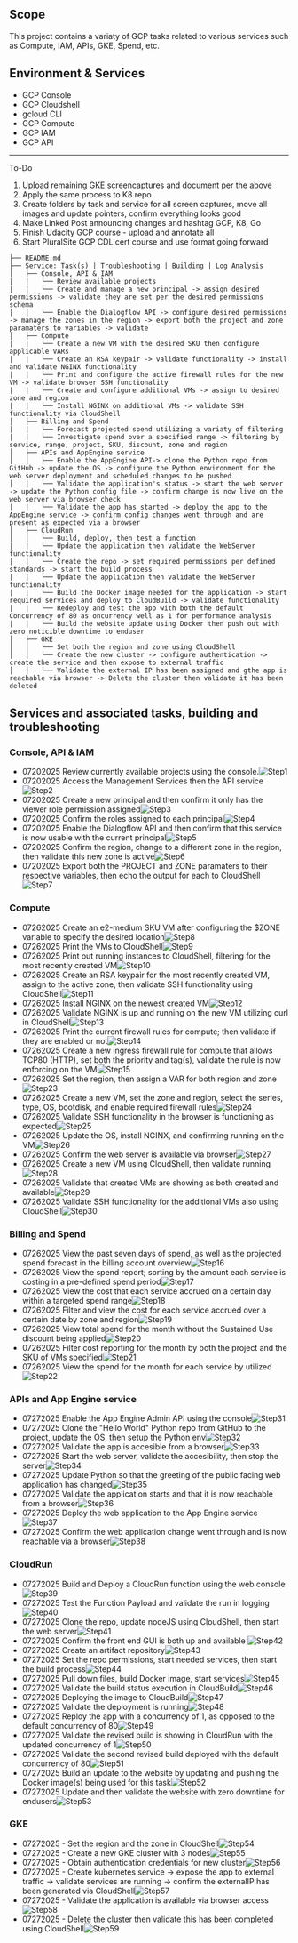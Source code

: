 ## Scope
This project contains a variaty of GCP tasks related to various services such as Compute, IAM, APIs, GKE, Spend, etc.

## Environment & Services
- GCP Console
- GCP Cloudshell 
- gcloud CLI
- GCP Compute
- GCP IAM
- GCP API

*******************************************************************************************************************
To-Do
1. Upload remaining GKE screencaptures and document per the above
2. Apply the same process to K8 repo
3. Create folders by task and service for all screen captures, move all images and update pointers, confirm everything looks good
4. Make Linked Post announcing changes and hashtag GCP, K8, Go
5. Finish Udacity GCP course - upload and annotate all
6. Start PluralSite GCP CDL cert course and use format going forward

```
├── README.md
├── Service: Task(s) | Troubleshooting | Building | Log Analysis
│   ├── Console, API & IAM
|   |   └── Review available projects
|   |   └── Create and manage a new principal -> assign desired permissions -> validate they are set per the desired permissions schema
|   |   └── Enable the Dialogflow API -> configure desired permissions -> manage the zones in the region -> export both the project and zone paramaters to variables -> validate
│   ├── Compute
|   |   └── Create a new VM with the desired SKU then configure applicable VARs
|   |   └── Create an RSA keypair -> validate functionality -> install and validate NGINX functionality
|   |   └── Print and configure the active firewall rules for the new VM -> validate browser SSH functionality 
|   |   └── Create and configure additional VMs -> assign to desired zone and region 
|   |   └── Install NGINX on additional VMs -> validate SSH functionality via CloudShell
│   ├── Billing and Spend
|   |   └── Forecast projected spend utilizing a variaty of filtering 
|   |   └── Investigate spend over a specified range -> filtering by service, range, project, SKU, discount, zone and region 
│   ├── APIs and AppEngine service 
│   │   ├── Enable the AppEngine API-> clone the Python repo from GitHub -> update the OS -> configure the Python environment for the web server deployment and scheduled changes to be pushed 
│   │   └── Validate the application's status -> start the web server -> update the Python config file -> confirm change is now live on the web server via browser check
|   |   └── Validate the app has started -> deploy the app to the AppEngine service -> confirm config changes went through and are present as expected via a browser
│   ├── CloudRun
│   │   └── Build, deploy, then test a function
|   |   └── Update the application then validate the WebServer functionality 
|   |   └── Create the repo -> set required permissions per defined standards -> start the build process 
|   |   └── Update the application then validate the WebServer functionality 
|   |   └── Build the Docker image needed for the application -> start required services and deploy to CloudBuild -> validate functionality
|   |   └── Redeploy and test the app with both the default Concurrency of 80 as oncurrency well as 1 for performance analysis 
|   |   └── Build the website update using Docker then push out with zero noticible downtime to enduser
│   ├── GKE
│   │   └── Set both the region and zone using CloudShell
│   │   └── Create the new cluster -> configure authentication -> create the service and then expose to external traffic
│   │   └── Validate the external IP has been assigned and gthe app is reachable via browser -> Delete the cluster then validate it has been deleted
```

## Services and associated tasks, building and troubleshooting

### Console, API & IAM
- 07202025 Review currently available projects using the console.![Step1](images/step1.png)
- 07202025 Access the Management Services then the API service![Step2](images/step2.png)
- 07202025 Create a new principal and then confirm it only has the viewer role permission assigned![Step3](images/step3.png)
- 07202025 Confirm the roles assigned to each principal![Step4](images/step4.png)
- 07202025 Enable the Dialogflow API and then confirm that this service is now usable with the current principal![Step5](images/step5.png)
- 07202025 Confirm the region, change to a different zone in the region, then validate this new zone is active![Step6](images/step6.png)
- 07202025 Export both the PROJECT and ZONE paramaters to their respective variables, then echo the output for each to CloudShell![Step7](images/step7.png)

### Compute
- 07262025 Create an e2-medium SKU VM after configuring the $ZONE variable to specify the desired location![Step8](images/step8.png)
- 07262025 Print the VMs to CloudShell![Step9](images/step9.png)
- 07262025 Print out running instances to CloudShell, filtering for the most recently created VM![Step10](images/step10.png)
- 07262025 Create an RSA keypair for the most recently created VM, assign to the active zone, then validate SSH functionality using CloudShell![Step11](images/step11.png)
- 07262025 Install NGINX on the newest created VM![Step12](images/step12.png)
- 07262025 Validate NGINX is up and running on the new VM utilizing curl in CloudShell![Step13](images/step13.png)
- 07262025 Print the current firewall rules for compute; then validate if they are enabled or not![Step14](images/step14.png)
- 07262025 Create a new ingress firewall rule for compute that allows TCP80 (HTTP), set both the priority and tag(s), validate the rule is now enforcing on the VM![Step15](images/step15.png)
- 07262025 Set the region, then assign a VAR for both region and zone![Step23](images/step23.png)
- 07262025 Create a new VM, set the zone and region, select the series, type, OS, bootdisk, and enable required firewall rules![Step24](images/step24.png)
- 07262025 Validate SSH functionality in the browser is functioning as expected![Step25](images/step25.png)
- 07262025 Update the OS, install NGINX, and confirming running on the VM![Step26](images/step26.png)
- 07262025 Confirm the web server is available via browser![Step27](images/step27.png)
- 07262025 Create a new VM using CloudShell, then validate running![Step28](images/step28.png)
- 07262025 Validate that created VMs are showing as both created and available![Step29](images/step29.png)
- 07262025 Validate SSH functionality for the additional VMs also using CloudShell![Step30](images/step30.png)

### Billing and Spend
- 07262025 View the past seven days of spend, as well as the projected spend forecast in the billing account overview![Step16](images/step16.png)
- 07262025 View the spend report; sorting by the amount each service is costing in a pre-defined spend period![Step17](images/step17.png)
- 07262025 View the cost that each service accrued on a certain day within a targeted spend range![Step18](images/step18.png)
- 07262025 Filter and view the cost for each service accrued over a certain date by zone and region![Step19](images/step19.png)
- 07262025 View total spend for the month without the Sustained Use discount being applied![Step20](images/step20.png)
- 07262025 Filter cost reporting for the month by both the project and the SKU of VMs specified![Step21](images/step21.png)
- 07262025 View the spend for the month for each service by utilized![Step22](images/step22.png)

### APIs and App Engine service
- 07272025 Enable the App Engine Admin API using the console![Step31](images/step31.png)
- 07272025 Clone the "Hello World" Python repo from GitHub to the project, update the OS, then setup the Python env![Step32](images/step32.png)
- 07272025 Validate the app is accesible from a browser![Step33](images/step33.png)
- 07272025 Start the web server, validate the accesibility, then stop the server![Step34](images/step34.png)
- 07272025 Update Python so that the greeting of the public facing web application has changed![Step35](images/step35.png)
- 07272025 Validate the application starts and that it is now reachable from a browser![Step36](images/step36.png)
- 07272025 Deploy the web application to the App Engine service![Step37](images/step37.png)
- 07272025 Confirm the web application change went through and is now reachable via a browser![Step38](images/step38.png)

### CloudRun
- 07272025 Build and Deploy a CloudRun function using the web console![Step39](images/step39.png)
- 07272025 Test the Function Payload and validate the run in logging![Step40](images/step40.png)
- 07272025 Clone the repo, update nodeJS using CloudShell, then start the web server![Step41](images/step41.png)
- 07272025 Confirm the front end GUI is both up and available ![Step42](images/step42.png)
- 07272025 Create an artifact repository![Step43](images/step43.png)
- 07272025 Set the repo permissions, start needed services, then start the build process![Step44](images/step44.png)
- 07272025 Pull down files, build Docker image, start services![Step45](images/step45.png)
- 07272025 Validate the build status execution in CloudBuild![Step46](images/step46.png)
- 07272025 Deploying the image to CloudBuild![Step47](images/step47.png)
- 07272025 Validate the deployment is running![Step48](images/step48.png)
- 07272025 Reploy the app with a concurrency of 1, as opposed to the default concurrency of 80![Step49](images/step49.png)
- 07272025 Validate the revised build is showing in CloudRun with the updated concurrency of 1![Step50](images/step50.png)
- 07272025 Validate the second revised build deployed with the default concurrency of 80![Step51](images/step51.png)
- 07272025 Build an update to the website by updating and pushing the Docker image(s) being used for this task![Step52](images/step52.png)
- 07272025 Update and then validate the website with zero downtime for endusers![Step53](images/step53.png)

### GKE 
- 07272025 - Set the region and the zone in CloudShell![Step54](images/step54.png)
- 07272025 - Create a new GKE cluster with 3 nodes![Step55](images/step55.png)
- 07272025 - Obtain authentication credentials for new cluster![Step56](images/step56.png)
- 07272025 - Create kubernetes service -> expose the app to external traffic -> validate services are running -> confirm the externalIP has been generated via CloudShell![Step57](images/step57.png)
- 07272025 - Validate the application is available via browser access![Step58](images/step58.png)
- 07272025 - Delete the cluster then validate this has been completed using CloudShell![Step59](images/step59.png)
